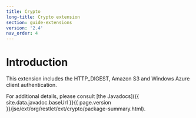 ```yaml
---
title: Crypto
long-title: Crypto extension
section: guide-extensions
version: '2.4'
nav_order: 4
---
```

# Introduction

This extension includes the HTTP\_DIGEST, Amazon S3 and Windows Azure
client authentication.

For additional details, please consult [the
Javadocs]({{ site.data.javadoc.baseUrl }}{{ page.version }}/jse/ext/org/restlet/ext/crypto/package-summary.html).
